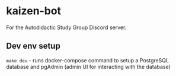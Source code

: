 # kaizen-bot

For the Autodidactic Study Group Discord server.

## Dev env setup

`make dev` - runs docker-compose command to setup a PostgreSQL database and pgAdmin (admin UI for interacting with the database)